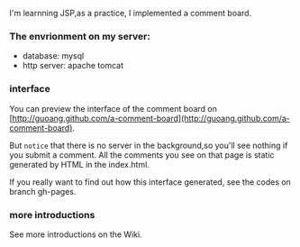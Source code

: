 I'm learnning JSP,as a practice, I implemented a comment board.

### The envrionment on my server:
* database: mysql
* http server: apache tomcat

### interface
You can preview the interface of the comment board on [http://guoang.github.com/a-comment-board](http://guoang.github.com/a-comment-board).

But `notice` that there is no server in the background,so you'll see nothing if you submit a comment.  All the comments you see on that page is static generated by HTML in the index.html.

If you really want to find out how this interface generated, see the codes on branch gh-pages.

### more introductions
See more introductions on the Wiki.
